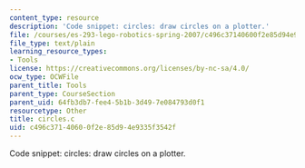 ```yaml
---
content_type: resource
description: 'Code snippet: circles: draw circles on a plotter.'
file: /courses/es-293-lego-robotics-spring-2007/c496c37140600f2e85d94e9335f3542f_circles.c
file_type: text/plain
learning_resource_types:
- Tools
license: https://creativecommons.org/licenses/by-nc-sa/4.0/
ocw_type: OCWFile
parent_title: Tools
parent_type: CourseSection
parent_uid: 64fb3db7-fee4-5b1b-3d49-7e084793d0f1
resourcetype: Other
title: circles.c
uid: c496c371-4060-0f2e-85d9-4e9335f3542f
---
```

Code snippet: circles: draw circles on a plotter.